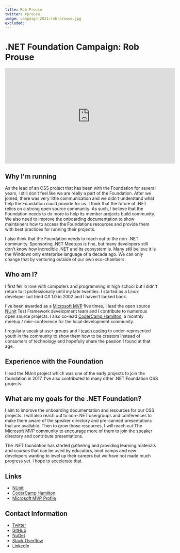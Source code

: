 ```yaml
---
title: Rob Prouse
twitter: rprouse
image: campaign-2021/rob-prouse.jpg
excluded:
---
```


# .NET Foundation Campaign: Rob Prouse

<iframe width="560" height="315" src="https://www.youtube.com/embed/JfyzCVUDxQA" title="YouTube video player" frameborder="0" allow="accelerometer; autoplay; clipboard-write; encrypted-media; gyroscope; picture-in-picture" allowfullscreen></iframe>

## Why I'm running

As the lead of an OSS project that has been with the Foundation for several years, I still don't feel like we are really a part of the Foundation. After we joined, there was very little communication and we didn't understand what help the Foundation could provide for us. I think that the future of .NET relies on a strong open source community. As such, I believe that the Foundation needs to do more to help its member projects build community. We also need to improve the onboarding documentation to show maintainers how to access the Foundations resources and provide them with best practices for running their projects.

I also think that the Foundation needs to reach out to the non-.NET community. Sponsoring .NET Meetups is fine, but many developers still don't know how incredible .NET and its ecosystem is. Many still believe it is the Windows only enterprise language of a decade ago. We can only change that by venturing outside of our own eco-chambers.

## Who am I?

I first fell in love with computers and programming in high school but I didn't return to it professionally until my late twenties. I started as a Linux developer but tried C# 1.0 in 2002 and I haven't looked back.

I've been awarded as a [Microsoft MVP](https://mvp.microsoft.com/en-us/PublicProfile/5002349?fullName=Rob%20Prouse) five times, I lead the open source [NUnit](https://nunit.org/) Test Framework development team and I contribute to numerous open source projects. I also co-lead [CoderCamp Hamilton](https://www.codercamphamilton.com/), a monthly meetup / mini-conference for the local development community.

I regularly speak at user groups and I [teach coding](https://www.canadalearningcode.ca/) to under-represented youth in the community to show them how to be creators instead of consumers of technology and hopefully share the passion I found at that age.

## Experience with the Foundation

I lead the NUnit project which was one of the early projects to join the foundation in 2017. I've also contributed to many other .NET Foundation OSS projects.

## What are my goals for the .NET Foundation?

I aim to improve the onboarding documentation and resources for our OSS projects. I will also reach out to non-.NET usergroups and conferences to make them aware of the speaker directory and pre-canned presentations that are available. Then to grow those resources, I will reach out The Microsoft MVP community to encourage more of them to join the speaker directory and contribute presentations.

The .NET foundation has started gathering and providing learning materials and courses that can be used by educators, boot camps and new developers wanting to level up their careers but we have not made much progress yet. I hope to accelerate that.

## Links

* [NUnit](https://nunit.org/)
* [CoderCamp Hamilton](https://www.codercamphamilton.com/)
* [Microsoft MVP Profile](https://mvp.microsoft.com/en-us/PublicProfile/5002349?fullName=Rob%20Prouse)

## Contact Information

* [Twitter](https://twitter.com/rprouse)
* [GitHub](https://github.com/rprouse)
* [NuGet](https://www.nuget.org/profiles/rprouse)
* [Stack Overflow](https://stackoverflow.com/users/30827/rob-prouse)
* [LinkedIn](https://www.linkedin.com/in/robprouse)